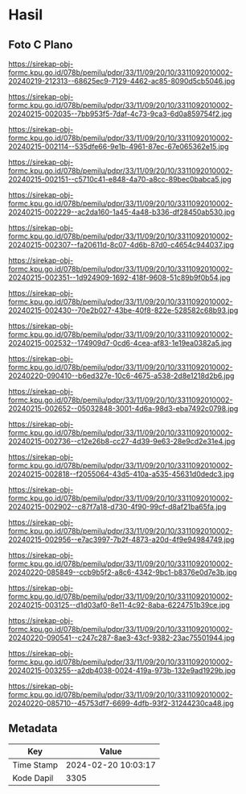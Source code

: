 # Hasil

## Foto C Plano

https://sirekap-obj-formc.kpu.go.id/078b/pemilu/pdpr/33/11/09/20/10/3311092010002-20240219-212313--68625ec9-7129-4462-ac85-8090d5cb5046.jpg

https://sirekap-obj-formc.kpu.go.id/078b/pemilu/pdpr/33/11/09/20/10/3311092010002-20240215-002035--7bb953f5-7daf-4c73-9ca3-6d0a859754f2.jpg

https://sirekap-obj-formc.kpu.go.id/078b/pemilu/pdpr/33/11/09/20/10/3311092010002-20240215-002114--535dfe66-9e1b-4961-87ec-67e065362e15.jpg

https://sirekap-obj-formc.kpu.go.id/078b/pemilu/pdpr/33/11/09/20/10/3311092010002-20240215-002151--c5710c41-e848-4a70-a8cc-89bec0babca5.jpg

https://sirekap-obj-formc.kpu.go.id/078b/pemilu/pdpr/33/11/09/20/10/3311092010002-20240215-002229--ac2da160-1a45-4a48-b336-df28450ab530.jpg

https://sirekap-obj-formc.kpu.go.id/078b/pemilu/pdpr/33/11/09/20/10/3311092010002-20240215-002307--fa20611d-8c07-4d6b-87d0-c4654c944037.jpg

https://sirekap-obj-formc.kpu.go.id/078b/pemilu/pdpr/33/11/09/20/10/3311092010002-20240215-002351--1d924909-1692-418f-9608-51c89b9f0b54.jpg

https://sirekap-obj-formc.kpu.go.id/078b/pemilu/pdpr/33/11/09/20/10/3311092010002-20240215-002430--70e2b027-43be-40f8-822e-528582c68b93.jpg

https://sirekap-obj-formc.kpu.go.id/078b/pemilu/pdpr/33/11/09/20/10/3311092010002-20240215-002532--174909d7-0cd6-4cea-af83-1e19ea0382a5.jpg

https://sirekap-obj-formc.kpu.go.id/078b/pemilu/pdpr/33/11/09/20/10/3311092010002-20240220-090410--b6ed327e-10c6-4675-a538-2d8e1218d2b6.jpg

https://sirekap-obj-formc.kpu.go.id/078b/pemilu/pdpr/33/11/09/20/10/3311092010002-20240215-002652--05032848-3001-4d6a-98d3-eba7492c0798.jpg

https://sirekap-obj-formc.kpu.go.id/078b/pemilu/pdpr/33/11/09/20/10/3311092010002-20240215-002736--c12e26b8-cc27-4d39-9e63-28e9cd2e31e4.jpg

https://sirekap-obj-formc.kpu.go.id/078b/pemilu/pdpr/33/11/09/20/10/3311092010002-20240215-002818--f2055064-43d5-410a-a535-45631d0dedc3.jpg

https://sirekap-obj-formc.kpu.go.id/078b/pemilu/pdpr/33/11/09/20/10/3311092010002-20240215-002902--c87f7a18-d730-4f90-99cf-d8af21ba65fa.jpg

https://sirekap-obj-formc.kpu.go.id/078b/pemilu/pdpr/33/11/09/20/10/3311092010002-20240215-002956--e7ac3997-7b2f-4873-a20d-4f9e94984749.jpg

https://sirekap-obj-formc.kpu.go.id/078b/pemilu/pdpr/33/11/09/20/10/3311092010002-20240220-085849--ccb9b5f2-a8c6-4342-9bc1-b8376e0d7e3b.jpg

https://sirekap-obj-formc.kpu.go.id/078b/pemilu/pdpr/33/11/09/20/10/3311092010002-20240215-003125--d1d03af0-8e11-4c92-8aba-6224751b39ce.jpg

https://sirekap-obj-formc.kpu.go.id/078b/pemilu/pdpr/33/11/09/20/10/3311092010002-20240220-090541--c247c287-8ae3-43cf-9382-23ac75501944.jpg

https://sirekap-obj-formc.kpu.go.id/078b/pemilu/pdpr/33/11/09/20/10/3311092010002-20240215-003255--a2db4038-0024-419a-973b-132e9ad1929b.jpg

https://sirekap-obj-formc.kpu.go.id/078b/pemilu/pdpr/33/11/09/20/10/3311092010002-20240220-085710--45753df7-6699-4dfb-93f2-31244230ca48.jpg


## Metadata

| Key        | Value               |
| ---------- | ------------------- |
| Time Stamp | 2024-02-20 10:03:17 |
| Kode Dapil | 3305                |



